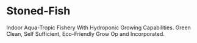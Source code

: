 # Stoned-Fish
Indoor Aqua-Tropic Fishery With Hydroponic Growing Capabilities. Green Clean, Self Sufficient, Eco-Friendly Grow Op and Incorporated.
